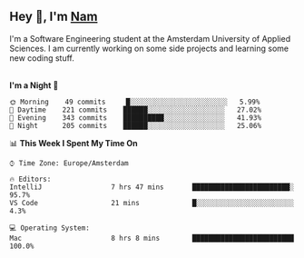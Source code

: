 <h2>Hey 👋, I'm <a href="https://namtphan.github.io/">Nam</a></h2>
I'm a Software Engineering student at the Amsterdam University of Applied Sciences. I am currently working on some side projects and learning some new coding stuff.
<br/><br/>
<!-- Most used languages stats -->
<!-- [![Top Langs](https://github-readme-stats.vercel.app/api/top-langs/?username=namtphan&layout=compact)](https://github.com/namtphan2/github-readme-stats) -->
  
<!--START_SECTION:waka-->
**I'm a Night 🦉** 

```text
🌞 Morning    49 commits     █░░░░░░░░░░░░░░░░░░░░░░░░   5.99% 
🌆 Daytime    221 commits    ██████░░░░░░░░░░░░░░░░░░░   27.02% 
🌃 Evening    343 commits    ██████████░░░░░░░░░░░░░░░   41.93% 
🌙 Night      205 commits    ██████░░░░░░░░░░░░░░░░░░░   25.06%

```


📊 **This Week I Spent My Time On** 

```text
⌚︎ Time Zone: Europe/Amsterdam

🔥 Editors: 
IntelliJ                 7 hrs 47 mins       ████████████████████████░   95.7% 
VS Code                  21 mins             █░░░░░░░░░░░░░░░░░░░░░░░░   4.3%

💻 Operating System: 
Mac                      8 hrs 8 mins        █████████████████████████   100.0%

```


<!--END_SECTION:waka-->
